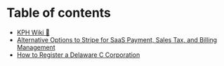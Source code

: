 # Table of contents

* [KPH Wiki 🌟](README.md)
* [Alternative Options to Stripe for SaaS Payment, Sales Tax, and Billing Management](alternative-options-to-stripe-for-saas-payment-sales-tax-and-billing-management.md)
* [How to Register a Delaware C Corporation](how-to-register-a-delaware-c-corporation.md)

